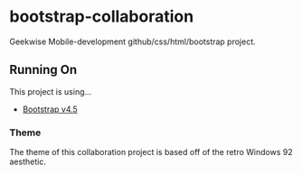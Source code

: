 # bootstrap-collaboration
Geekwise Mobile-development github/css/html/bootstrap project.

## Running On
This project is using... 
- [Bootstrap v4.5](https://getbootstrap.com/docs/4.5/getting-started/introduction/)

### Theme

The theme of this collaboration project is based off of the retro Windows 92 aesthetic.






